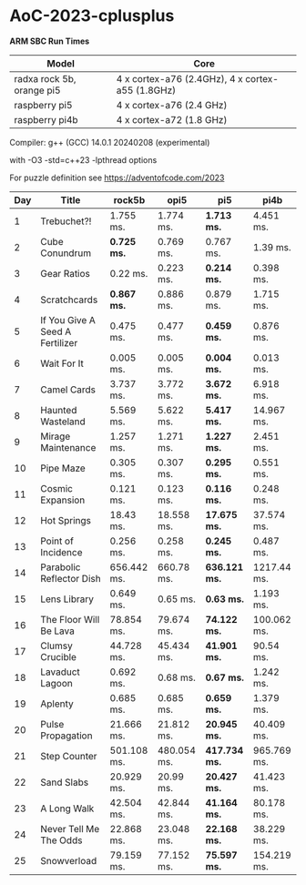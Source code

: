 # AoC-2023-cplusplus

**ARM SBC Run Times**

| Model | Core | 
| --- | --- |
| radxa rock 5b, orange pi5 | 4 x cortex-a76 (2.4GHz), 4 x cortex-a55 (1.8GHz) |
| raspberry pi5 | 4 x cortex-a76 (2.4 GHz) |
| raspberry pi4b | 4 x cortex-a72 (1.8 GHz) |

Compiler: g++ (GCC) 14.0.1 20240208 (experimental)

with -O3 -std=c++23 -lpthread options

For puzzle definition see https://adventofcode.com/2023

| Day | Title | rock5b | opi5 | pi5 | pi4b |
| --- | --- | --- | --- | --- | --- |
| 1 | Trebuchet?! | 1.755 ms. | 1.774 ms. | **1.713 ms.** | 4.451 ms. |
| 2 | Cube Conundrum | **0.725 ms.** | 0.769 ms. | 0.767 ms. | 1.39 ms. |
| 3 | Gear Ratios | 0.22 ms. | 0.223 ms. | **0.214 ms.** | 0.398 ms. |
| 4 | Scratchcards | **0.867 ms.** | 0.886 ms. | 0.879 ms. | 1.715 ms. |
| 5 | If You Give A Seed A Fertilizer | 0.475 ms. | 0.477 ms. | **0.459 ms.** | 0.876 ms. |
| 6 | Wait For It | 0.005 ms. | 0.005 ms. | **0.004 ms.** | 0.013 ms. |
| 7 | Camel Cards | 3.737 ms. | 3.772 ms. | **3.672 ms.** | 6.918 ms. |
| 8 | Haunted Wasteland | 5.569 ms. | 5.622 ms. | **5.417 ms.** | 14.967 ms. |
| 9 | Mirage Maintenance | 1.257 ms. | 1.271 ms. | **1.227 ms.** | 2.451 ms. |
| 10 | Pipe Maze | 0.305 ms. | 0.307 ms. | **0.295 ms.** | 0.551 ms. |
| 11 | Cosmic Expansion | 0.121 ms. | 0.123 ms. | **0.116 ms.** | 0.248 ms. |
| 12 | Hot Springs | 18.43 ms. | 18.558 ms. | **17.675 ms.** | 37.574 ms. |
| 13 | Point of Incidence | 0.256 ms. | 0.258 ms. | **0.245 ms.** | 0.487 ms. |
| 14 | Parabolic Reflector Dish | 656.442 ms. | 660.78 ms. | **636.121 ms.** | 1217.44 ms. |
| 15 | Lens Library | 0.649 ms. | 0.65 ms. | **0.63 ms.** | 1.193 ms. |
| 16 | The Floor Will Be Lava | 78.854 ms. | 79.674 ms. | **74.122 ms.** | 100.062 ms. |
| 17 | Clumsy Crucible | 44.728 ms. | 45.434 ms. | **41.901 ms.** | 90.54 ms. |
| 18 | Lavaduct Lagoon | 0.692 ms. | 0.68 ms. | **0.67 ms.** | 1.242 ms. |
| 19 | Aplenty | 0.685 ms. | 0.685 ms. | **0.659 ms.** | 1.379 ms. |
| 20 | Pulse Propagation | 21.666 ms. | 21.812 ms. | **20.945 ms.** | 40.409 ms. |
| 21 | Step Counter | 501.108 ms. | 480.054 ms. | **417.734 ms.** | 965.769 ms. |
| 22 | Sand Slabs | 20.929 ms. | 20.99 ms. | **20.427 ms.** | 41.423 ms. |
| 23 | A Long Walk | 42.504 ms. | 42.844 ms. | **41.164 ms.** | 80.178 ms. |
| 24 | Never Tell Me The Odds | 22.868 ms. | 23.048 ms. | **22.168 ms.** | 38.229 ms. |
| 25 | Snowverload | 79.159 ms. | 77.152 ms. | **75.597 ms.** | 154.219 ms. |
